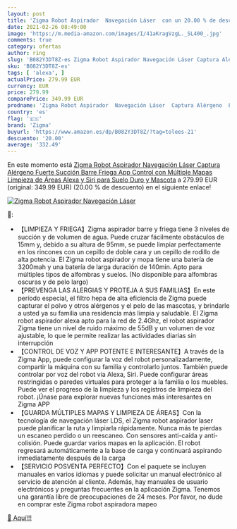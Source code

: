 ```yaml
---
layout: post
title: 'Zigma Robot Aspirador  Navegación Láser  con un 20.00 % de descuento'
date: 2021-02-26 08:49:00
image: 'https://m.media-amazon.com/images/I/41aKragVzgL._SL400_.jpg'
comments: true
category: ofertas
author: ring
slug: 'B082Y3DT8Z-es Zigma Robot Aspirador Navegación Láser Captura Alérgeno...'
sku: 'B082Y3DT8Z-es'
tags: [ 'alexa', ]
actualPrice: 279.99 EUR
currency: EUR
price: 279.99
comparePrice: 349.99 EUR
prodname: 'Zigma Robot Aspirador  Navegación Láser  Captura Alérgeno  Fuerte Succión  Barre  Friega  App Control con Múltiple Mapas  Limpieza de Áreas  Alexa y Siri  para Suelo Duro y Mascota'
country: 'es'
flag: '🇪🇸'
brand: 'Zigma'
buyurl: 'https://www.amazon.es/dp/B082Y3DT8Z/?tag=tolees-21'
descuento: '20.00'
average: '332.49'
---
```


En este momento está [Zigma Robot Aspirador  Navegación Láser  Captura Alérgeno  Fuerte Succión  Barre  Friega  App Control con Múltiple Mapas  Limpieza de Áreas  Alexa y Siri  para Suelo Duro y Mascota](https://www.amazon.es/dp/B082Y3DT8Z/?tag=tolees-21) a 279.99 EUR (original: 349.99 EUR) (20.00 %  de descuento) en el siguiente enlace!

[![Zigma Robot Aspirador  Navegación Láser ](https://m.media-amazon.com/images/I/41aKragVzgL._SL400_.jpg)](https://www.amazon.es/dp/B082Y3DT8Z/?tag=tolees-21)

🔎:

- 【LIMPIEZA Y FRIEGA】Zigma aspirador barre y friega tiene 3 niveles de succión y de volumen de agua. Puede cruzar fácilmente obstáculos de 15mm y, debido a su altura de 95mm, se puede limpiar perfectamente en los rincones con un cepillo de doble cara y un cepillo de rodillo de alta potencia. El Zigma robot aspirador y mopa tiene una batería de 3200mah y una batería de larga duración de 140min. Apto para múltiples tipos de alfombras y suelos. (No disponible para alfombras oscuras y de pelo largo)
- 【PREVENGA LAS ALERGIAS Y PROTEJA A SUS FAMILIAS】En este período especial, el filtro hepa de alta eficiencia de Zigma puede capturar el polvo y otros alérgenos y el pelo de las mascotas, y brindarle a usted ya su familia una residencia más limpia y saludable. El Zigma robot aspirador alexa apto para la red de 2.4Ghz, el robot aspirador Zigma tiene un nivel de ruido máximo de 55dB y un volumen de voz ajustable, lo que le permite realizar las actividades diarias sin interrupción
- 【CONTROL DE VOZ Y APP POTENTE E INTERESANTE】A través de la Zigma App, puede configurar la voz del robot personalizadamente, compartir la máquina con su familia y controlarlo juntos. También puede controlar por voz del robot via Alexa, Siri. Puede configurar áreas restringidas o paredes virtuales para proteger a la familia o los muebles. Puede ver el progreso de la limpieza y los registros de limpieza del robot. ¡Únase para explorar nuevas funciones más interesantes en Zigma APP
- 【GUARDA MÚLTIPLES MAPAS Y LIMPIEZA DE ÁREAS】Con la tecnología de navegación láser LDS, el Zigma robot aspirador laser puede planificar la ruta y limpiarla rápidamente. Nunca más te pierdas un escaneo perdido o un reescaneo. Con sensores anti-caída y anti-colisión. Puede guardar varios mapas en la aplicación. El robot regresará automáticamente a la base de carga y continuará aspirando inmediatamente después de la carga
- 【SERVICIO POSVENTA PERFECTO】Con el paquete se incluyen manuales en varios idiomas y puede solicitar un manual electrónico al servicio de atención al cliente. Además, hay manuales de usuario electrónicos y preguntas frecuentes en la aplicación Zigma. Tenemos una garantía libre de preocupaciones de 24 meses. Por favor, no dude en comprar este Zigma robot aspiradora mapeo

[🛒 Aquí!!!](https://www.amazon.es/dp/B082Y3DT8Z/?tag=tolees-21)
